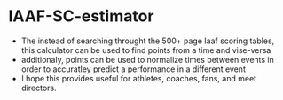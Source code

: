 # IAAF-SC-estimator

* The instead of searching throught the 500+ page Iaaf scoring tables, this calculator can be used to find
points from a time and vise-versa
* additionaly, points can be used to normalize times between events in order to accuratley predict a performance in a different event
* I hope this provides useful for athletes, coaches, fans, and meet directors.
